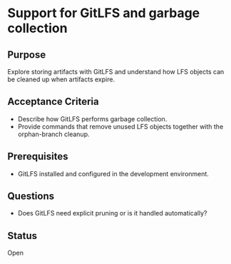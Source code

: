 # Support for GitLFS and garbage collection

## Purpose

Explore storing artifacts with GitLFS and understand how LFS objects can
be cleaned up when artifacts expire.

## Acceptance Criteria

- Describe how GitLFS performs garbage collection.
- Provide commands that remove unused LFS objects together with the
  orphan-branch cleanup.

## Prerequisites

- GitLFS installed and configured in the development environment.

## Questions

- Does GitLFS need explicit pruning or is it handled automatically?

## Status

Open
